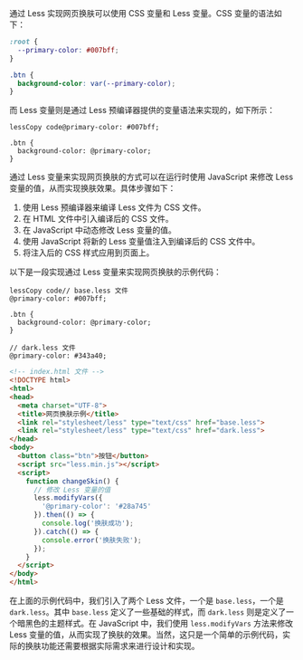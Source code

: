通过 Less 实现网页换肤可以使用 CSS 变量和 Less 变量。CSS 变量的语法如下：

```css
:root {
  --primary-color: #007bff;
}

.btn {
  background-color: var(--primary-color);
}
```

而 Less 变量则是通过 Less 预编译器提供的变量语法来实现的，如下所示：

```less
lessCopy code@primary-color: #007bff;

.btn {
  background-color: @primary-color;
}
```

通过 Less 变量来实现网页换肤的方式可以在运行时使用 JavaScript 来修改 Less 变量的值，从而实现换肤效果。具体步骤如下：

1. 使用 Less 预编译器来编译 Less 文件为 CSS 文件。
2. 在 HTML 文件中引入编译后的 CSS 文件。
3. 在 JavaScript 中动态修改 Less 变量的值。
4. 使用 JavaScript 将新的 Less 变量值注入到编译后的 CSS 文件中。
5. 将注入后的 CSS 样式应用到页面上。

以下是一段实现通过 Less 变量来实现网页换肤的示例代码：

```less
lessCopy code// base.less 文件
@primary-color: #007bff;

.btn {
  background-color: @primary-color;
}

// dark.less 文件
@primary-color: #343a40;
```

```html
<!-- index.html 文件 -->
<!DOCTYPE html>
<html>
<head>
  <meta charset="UTF-8">
  <title>网页换肤示例</title>
  <link rel="stylesheet/less" type="text/css" href="base.less">
  <link rel="stylesheet/less" type="text/css" href="dark.less">
</head>
<body>
  <button class="btn">按钮</button>
  <script src="less.min.js"></script>
  <script>
    function changeSkin() {
      // 修改 Less 变量的值
      less.modifyVars({
        '@primary-color': '#28a745'
      }).then(() => {
        console.log('换肤成功');
      }).catch(() => {
        console.error('换肤失败');
      });
    }
  </script>
</body>
</html>
```

在上面的示例代码中，我们引入了两个 Less 文件，一个是 `base.less`，一个是 `dark.less`。其中 `base.less` 定义了一些基础的样式，而 `dark.less` 则是定义了一个暗黑色的主题样式。在 JavaScript 中，我们使用 `less.modifyVars` 方法来修改 Less 变量的值，从而实现了换肤的效果。当然，这只是一个简单的示例代码，实际的换肤功能还需要根据实际需求来进行设计和实现。
